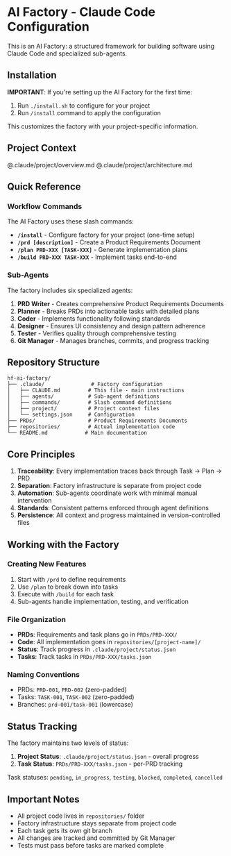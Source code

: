 # AI Factory - Claude Code Configuration

This is an AI Factory: a structured framework for building software using Claude Code and specialized sub-agents.

## Installation

**IMPORTANT**: If you're setting up the AI Factory for the first time:

1. Run `./install.sh` to configure for your project
2. Run `/install` command to apply the configuration

This customizes the factory with your project-specific information.

## Project Context

@.claude/project/overview.md
@.claude/project/architecture.md

## Quick Reference

### Workflow Commands

The AI Factory uses these slash commands:

- **`/install`** - Configure factory for your project (one-time setup)
- **`/prd [description]`** - Create a Product Requirements Document
- **`/plan PRD-XXX [TASK-XXX]`** - Generate implementation plans
- **`/build PRD-XXX TASK-XXX`** - Implement tasks end-to-end

### Sub-Agents

The factory includes six specialized agents:

1. **PRD Writer** - Creates comprehensive Product Requirements Documents
2. **Planner** - Breaks PRDs into actionable tasks with detailed plans
3. **Coder** - Implements functionality following standards
4. **Designer** - Ensures UI consistency and design pattern adherence
5. **Tester** - Verifies quality through comprehensive testing
6. **Git Manager** - Manages branches, commits, and progress tracking

## Repository Structure

```
hf-ai-factory/
├── .claude/               # Factory configuration
│   ├── CLAUDE.md         # This file - main instructions
│   ├── agents/           # Sub-agent definitions
│   ├── commands/         # Slash command definitions
│   ├── project/          # Project context files
│   └── settings.json     # Configuration
├── PRDs/                 # Product Requirements Documents
├── repositories/         # Actual implementation code
└── README.md            # Main documentation
```

## Core Principles

1. **Traceability**: Every implementation traces back through Task → Plan → PRD
2. **Separation**: Factory infrastructure is separate from project code
3. **Automation**: Sub-agents coordinate work with minimal manual intervention
4. **Standards**: Consistent patterns enforced through agent definitions
5. **Persistence**: All context and progress maintained in version-controlled files

## Working with the Factory

### Creating New Features

1. Start with `/prd` to define requirements
2. Use `/plan` to break down into tasks
3. Execute with `/build` for each task
4. Sub-agents handle implementation, testing, and verification

### File Organization

- **PRDs**: Requirements and task plans go in `PRDs/PRD-XXX/`
- **Code**: All implementation goes in `repositories/[project-name]/`
- **Status**: Track progress in `.claude/project/status.json`
- **Tasks**: Track tasks in `PRDs/PRD-XXX/tasks.json`

### Naming Conventions

- PRDs: `PRD-001`, `PRD-002` (zero-padded)
- Tasks: `TASK-001`, `TASK-002` (zero-padded)
- Branches: `prd-001/task-001` (lowercase)

## Status Tracking

The factory maintains two levels of status:

1. **Project Status**: `.claude/project/status.json` - overall progress
2. **Task Status**: `PRDs/PRD-XXX/tasks.json` - per-PRD tracking

Task statuses: `pending`, `in_progress`, `testing`, `blocked`, `completed`, `cancelled`

## Important Notes

- All project code lives in `repositories/` folder
- Factory infrastructure stays separate from project code
- Each task gets its own git branch
- All changes are tracked and committed by Git Manager
- Tests must pass before tasks are marked complete

